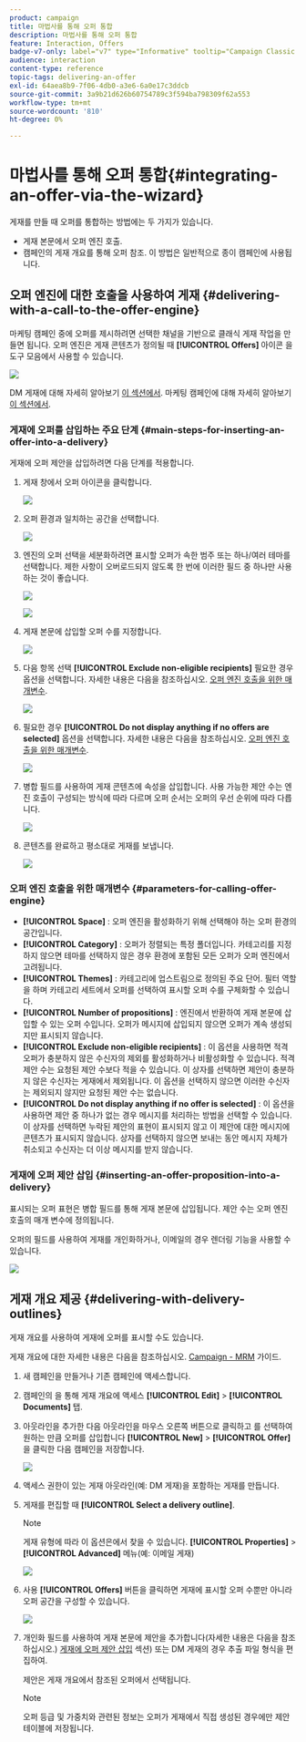 ```yaml
---
product: campaign
title: 마법사를 통해 오퍼 통합
description: 마법사를 통해 오퍼 통합
feature: Interaction, Offers
badge-v7-only: label="v7" type="Informative" tooltip="Campaign Classic v7에만 적용"
audience: interaction
content-type: reference
topic-tags: delivering-an-offer
exl-id: 64aea8b9-7f06-4db0-a3e6-6a0e17c3ddcb
source-git-commit: 3a9b21d626b60754789c3f594ba798309f62a553
workflow-type: tm+mt
source-wordcount: '810'
ht-degree: 0%

---
```


# 마법사를 통해 오퍼 통합{#integrating-an-offer-via-the-wizard}



게재를 만들 때 오퍼를 통합하는 방법에는 두 가지가 있습니다.

* 게재 본문에서 오퍼 엔진 호출.
* 캠페인의 게재 개요를 통해 오퍼 참조. 이 방법은 일반적으로 종이 캠페인에 사용됩니다.

## 오퍼 엔진에 대한 호출을 사용하여 게재 {#delivering-with-a-call-to-the-offer-engine}

마케팅 캠페인 중에 오퍼를 제시하려면 선택한 채널을 기반으로 클래식 게재 작업을 만들면 됩니다. 오퍼 엔진은 게재 콘텐츠가 정의될 때 **[!UICONTROL Offers]** 아이콘 을 도구 모음에서 사용할 수 있습니다.

![](assets/offer_delivery_009.png)

DM 게재에 대해 자세히 알아보기 [이 섹션에서](../../delivery/using/about-direct-mail-channel.md). 마케팅 캠페인에 대해 자세히 알아보기 [이 섹션에서](../../campaign/using/setting-up-marketing-campaigns.md).

### 게재에 오퍼를 삽입하는 주요 단계 {#main-steps-for-inserting-an-offer-into-a-delivery}

게재에 오퍼 제안을 삽입하려면 다음 단계를 적용합니다.

1. 게재 창에서 오퍼 아이콘을 클릭합니다.

   ![](assets/offer_delivery_001.png)

1. 오퍼 환경과 일치하는 공간을 선택합니다.

   ![](assets/offer_delivery_002.png)

1. 엔진의 오퍼 선택을 세분화하려면 표시할 오퍼가 속한 범주 또는 하나/여러 테마를 선택합니다. 제한 사항이 오버로드되지 않도록 한 번에 이러한 필드 중 하나만 사용하는 것이 좋습니다.

   ![](assets/offer_delivery_003.png)

   ![](assets/offer_delivery_004.png)

1. 게재 본문에 삽입할 오퍼 수를 지정합니다.

   ![](assets/offer_delivery_005.png)

1. 다음 항목 선택 **[!UICONTROL Exclude non-eligible recipients]** 필요한 경우 옵션을 선택합니다. 자세한 내용은 다음을 참조하십시오. [오퍼 엔진 호출을 위한 매개변수](#parameters-for-calling-offer-engine).

   ![](assets/offer_delivery_006.png)

1. 필요한 경우 **[!UICONTROL Do not display anything if no offers are selected]** 옵션을 선택합니다. 자세한 내용은 다음을 참조하십시오. [오퍼 엔진 호출을 위한 매개변수](#parameters-for-calling-offer-engine).

   ![](assets/offer_delivery_007.png)

1. 병합 필드를 사용하여 게재 콘텐츠에 속성을 삽입합니다. 사용 가능한 제안 수는 엔진 호출이 구성되는 방식에 따라 다르며 오퍼 순서는 오퍼의 우선 순위에 따라 다릅니다.

   ![](assets/offer_delivery_008.png)

1. 콘텐츠를 완료하고 평소대로 게재를 보냅니다.

   ![](assets/offer_delivery_010.png)

### 오퍼 엔진 호출을 위한 매개변수 {#parameters-for-calling-offer-engine}

* **[!UICONTROL Space]** : 오퍼 엔진을 활성화하기 위해 선택해야 하는 오퍼 환경의 공간입니다.
* **[!UICONTROL Category]** : 오퍼가 정렬되는 특정 폴더입니다. 카테고리를 지정하지 않으면 테마를 선택하지 않은 경우 환경에 포함된 모든 오퍼가 오퍼 엔진에서 고려됩니다.
* **[!UICONTROL Themes]** : 카테고리에 업스트림으로 정의된 주요 단어. 필터 역할을 하며 카테고리 세트에서 오퍼를 선택하여 표시할 오퍼 수를 구체화할 수 있습니다.
* **[!UICONTROL Number of propositions]** : 엔진에서 반환하여 게재 본문에 삽입할 수 있는 오퍼 수입니다. 오퍼가 메시지에 삽입되지 않으면 오퍼가 계속 생성되지만 표시되지 않습니다.
* **[!UICONTROL Exclude non-eligible recipients]** : 이 옵션을 사용하면 적격 오퍼가 충분하지 않은 수신자의 제외를 활성화하거나 비활성화할 수 있습니다. 적격 제안 수는 요청된 제안 수보다 적을 수 있습니다. 이 상자를 선택하면 제안이 충분하지 않은 수신자는 게재에서 제외됩니다. 이 옵션을 선택하지 않으면 이러한 수신자는 제외되지 않지만 요청된 제안 수는 없습니다.
* **[!UICONTROL Do not display anything if no offer is selected]** : 이 옵션을 사용하면 제안 중 하나가 없는 경우 메시지를 처리하는 방법을 선택할 수 있습니다. 이 상자를 선택하면 누락된 제안의 표현이 표시되지 않고 이 제안에 대한 메시지에 콘텐츠가 표시되지 않습니다. 상자를 선택하지 않으면 보내는 동안 메시지 자체가 취소되고 수신자는 더 이상 메시지를 받지 않습니다.

### 게재에 오퍼 제안 삽입 {#inserting-an-offer-proposition-into-a-delivery}

표시되는 오퍼 표현은 병합 필드를 통해 게재 본문에 삽입됩니다. 제안 수는 오퍼 엔진 호출의 매개 변수에 정의됩니다.

오퍼의 필드를 사용하여 게재를 개인화하거나, 이메일의 경우 렌더링 기능을 사용할 수 있습니다.

![](assets/offer_delivery_011.png)

## 게재 개요 제공 {#delivering-with-delivery-outlines}

게재 개요를 사용하여 게재에 오퍼를 표시할 수도 있습니다.

게재 개요에 대한 자세한 내용은 다음을 참조하십시오. [Campaign - MRM](../../campaign/using/marketing-campaign-deliveries.md#associating-and-structuring-resources-linked-via-a-delivery-outline) 가이드.

1. 새 캠페인을 만들거나 기존 캠페인에 액세스합니다.
1. 캠페인의 을 통해 게재 개요에 액세스 **[!UICONTROL Edit]** > **[!UICONTROL Documents]** 탭.
1. 아웃라인을 추가한 다음 아웃라인을 마우스 오른쪽 버튼으로 클릭하고 를 선택하여 원하는 만큼 오퍼를 삽입합니다 **[!UICONTROL New]** > **[!UICONTROL Offer]**&#x200B;을 클릭한 다음 캠페인을 저장합니다.

   ![](assets/int_compo_offre1.png)

1. 액세스 권한이 있는 게재 아웃라인(예: DM 게재)을 포함하는 게재를 만듭니다.
1. 게재를 편집할 때 **[!UICONTROL Select a delivery outline]**.

   >[!NOTE]
   >
   >게재 유형에 따라 이 옵션은에서 찾을 수 있습니다. **[!UICONTROL Properties]** > **[!UICONTROL Advanced]** 메뉴(예: 이메일 게재)

   ![](assets/int_compo_offre2.png)

1. 사용 **[!UICONTROL Offers]** 버튼을 클릭하면 게재에 표시할 오퍼 수뿐만 아니라 오퍼 공간을 구성할 수 있습니다.

   ![](assets/int_compo_offre3.png)

1. 개인화 필드를 사용하여 게재 본문에 제안을 추가합니다(자세한 내용은 다음을 참조하십시오.) [게재에 오퍼 제안 삽입](#inserting-an-offer-proposition-into-a-delivery) 섹션) 또는 DM 게재의 경우 추출 파일 형식을 편집하여.

   제안은 게재 개요에서 참조된 오퍼에서 선택됩니다.

   >[!NOTE]
   >
   >오퍼 등급 및 가중치와 관련된 정보는 오퍼가 게재에서 직접 생성된 경우에만 제안 테이블에 저장됩니다.
